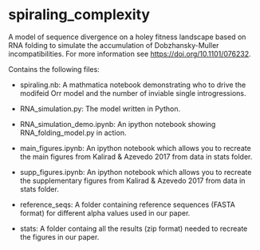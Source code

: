 # spiraling_complexity

A model of sequence divergence on a holey fitness landscape based on RNA folding to simulate the accumulation of Dobzhansky-Muller incompatibilities. For more information see https://doi.org/10.1101/076232.

Contains the following files:

+ spiraling.nb: A mathmatica notebook demonstrating who to drive the modifeid Orr model and the number of inviable single   introgressions.

+ RNA_simulation.py: The model written in Python.

+ RNA_simulation_demo.ipynb: An ipython notebook showing RNA_folding_model.py in action.  

+ main_figures.ipynb: An ipython notebook which allows you to recreate the main figures from Kalirad & Azevedo 2017 from data in stats folder.

+ supp_figures.ipynb: An ipython notebook which allows you to recreate the supplementary figures from Kalirad & Azevedo 2017 from data in stats folder.

+ reference_seqs:  A folder containing reference sequences (FASTA format) for different alpha values used in our paper.

+ stats: A folder containg all the results (zip format) needed to recreate the figures in our paper.
